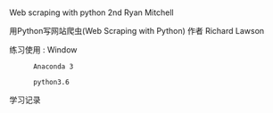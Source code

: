 #
Web scraping with python 2nd  Ryan Mitchell

用Python写网站爬虫(Web Scraping with Python)   作者 Richard Lawson  

练习使用 : Window

          Anaconda 3
          
          python3.6

学习记录 
